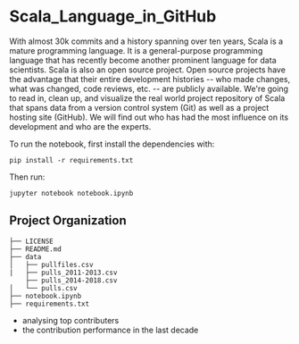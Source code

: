 # Scala_Language_in_GitHub
With almost 30k commits and a history spanning over ten years, Scala is a mature programming language. It is a general-purpose programming language that has recently become another prominent language for data scientists.  Scala is also an open source project. Open source projects have the advantage that their entire development histories -- who made changes, what was changed, code reviews, etc. -- are publicly available.  We're going to read in, clean up, and visualize the real world project repository of Scala that spans data from a version control system (Git) as well as a project hosting site (GitHub). We will find out who has had the most influence on its development and who are the experts.

To run the notebook, first install the dependencies with:

    pip install -r requirements.txt

Then run:

    jupyter notebook notebook.ipynb
    
Project Organization
------------

    ├── LICENSE
    ├── README.md   
    ├── data
    │   ├── pullfiles.csv
    |   ├── pulls_2011-2013.csv
        ├── pulls_2014-2018.csv
    │   └── pulls.csv
    ├── notebook.ipynb
    ├── requirements.txt
- analysing top contributers
- the contribution performance in the last decade
